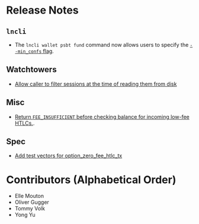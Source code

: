 # Release Notes

## `lncli`

* The `lncli wallet psbt fund` command now allows users to specify the
  [`--min_confs` flag](https://github.com/lightningnetwork/lnd/pull/7510).

## Watchtowers

* [Allow caller to filter sessions at the time of reading them from 
  disk](https://github.com/lightningnetwork/lnd/pull/7059)

## Misc

* [Return `FEE_INSUFFICIENT` before checking balance for incoming low-fee
  HTLCs.](https://github.com/lightningnetwork/lnd/pull/7490).
 
## Spec

* [Add test vectors for
  option_zero_fee_htlc_tx](https://github.com/lightningnetwork/lnd/pull/7439)

# Contributors (Alphabetical Order)

* Elle Mouton
* Oliver Gugger
* Tommy Volk
* Yong Yu
